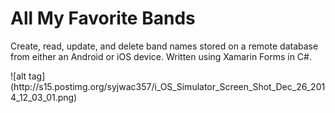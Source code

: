 <html>
	<h1>All My Favorite Bands</h1>
	<p>Create, read, update, and delete band names stored on a remote database from either an Android or iOS device. Written using Xamarin Forms in C#.</p>
	![alt tag](http://s15.postimg.org/syjwac357/i_OS_Simulator_Screen_Shot_Dec_26_2014_12_03_01.png)
</html>